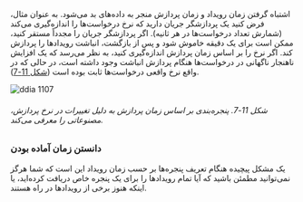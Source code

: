 اشتباه گرفتن زمان رویداد و زمان پردازش منجر به داده‌های بد می‌شود. به عنوان مثال، فرض کنید یک پردازشگر جریان دارید که نرخ درخواست‌ها را اندازه‌گیری می‌کند (شمارش تعداد درخواست‌ها در هر ثانیه). اگر پردازشگر جریان را مجدداً مستقر کنید، ممکن است برای یک دقیقه خاموش شود و پس از بازگشت، انباشت رویدادها را پردازش کند. اگر نرخ را بر اساس زمان پردازش اندازه‌گیری کنید، به نظر می‌رسد که یک افزایش ناهنجار ناگهانی در درخواست‌ها هنگام پردازش انباشت وجود داشته است، در حالی که در واقع نرخ واقعی درخواست‌ها ثابت بوده است ([شکل 11-7](#fig_stream_processing_time)).

![ddia 1107](assets/ddia_1107.png)

###### شکل 11-7. پنجره‌بندی بر اساس زمان پردازش به دلیل تغییرات در نرخ پردازش، مصنوعاتی را معرفی می‌کند.

### دانستن زمان آماده بودن

یک مشکل پیچیده هنگام تعریف پنجره‌ها بر حسب زمان رویداد این است که شما هرگز نمی‌توانید مطمئن باشید که آیا تمام رویدادها را برای یک پنجره خاص دریافت کرده‌اید، یا اینکه هنوز برخی از رویدادها در راه هستند.